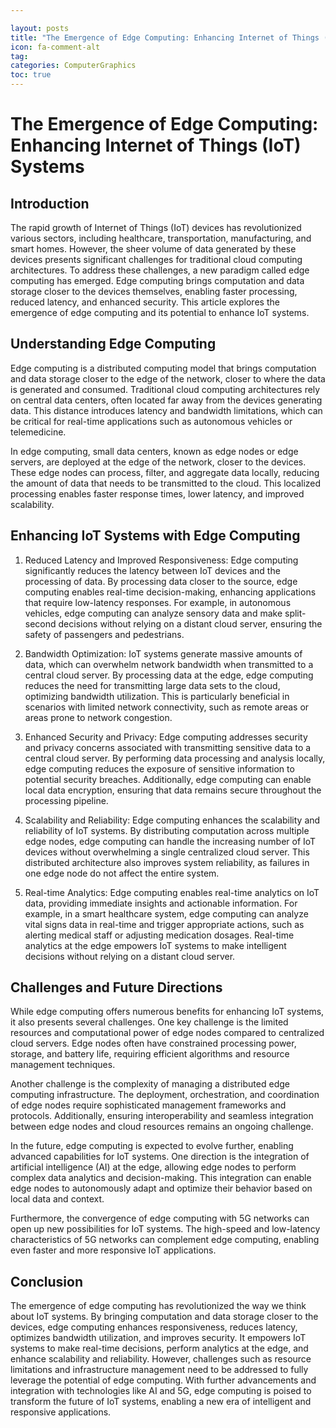 ```yaml
---

layout: posts
title: "The Emergence of Edge Computing: Enhancing Internet of Things (IoT) Systems"
icon: fa-comment-alt
tag:      
categories: ComputerGraphics
toc: true
---
```




# The Emergence of Edge Computing: Enhancing Internet of Things (IoT) Systems

## Introduction

The rapid growth of Internet of Things (IoT) devices has revolutionized various sectors, including healthcare, transportation, manufacturing, and smart homes. However, the sheer volume of data generated by these devices presents significant challenges for traditional cloud computing architectures. To address these challenges, a new paradigm called edge computing has emerged. Edge computing brings computation and data storage closer to the devices themselves, enabling faster processing, reduced latency, and enhanced security. This article explores the emergence of edge computing and its potential to enhance IoT systems.

## Understanding Edge Computing

Edge computing is a distributed computing model that brings computation and data storage closer to the edge of the network, closer to where the data is generated and consumed. Traditional cloud computing architectures rely on central data centers, often located far away from the devices generating data. This distance introduces latency and bandwidth limitations, which can be critical for real-time applications such as autonomous vehicles or telemedicine.

In edge computing, small data centers, known as edge nodes or edge servers, are deployed at the edge of the network, closer to the devices. These edge nodes can process, filter, and aggregate data locally, reducing the amount of data that needs to be transmitted to the cloud. This localized processing enables faster response times, lower latency, and improved scalability.

## Enhancing IoT Systems with Edge Computing

1. Reduced Latency and Improved Responsiveness: Edge computing significantly reduces the latency between IoT devices and the processing of data. By processing data closer to the source, edge computing enables real-time decision-making, enhancing applications that require low-latency responses. For example, in autonomous vehicles, edge computing can analyze sensory data and make split-second decisions without relying on a distant cloud server, ensuring the safety of passengers and pedestrians.

2. Bandwidth Optimization: IoT systems generate massive amounts of data, which can overwhelm network bandwidth when transmitted to a central cloud server. By processing data at the edge, edge computing reduces the need for transmitting large data sets to the cloud, optimizing bandwidth utilization. This is particularly beneficial in scenarios with limited network connectivity, such as remote areas or areas prone to network congestion.

3. Enhanced Security and Privacy: Edge computing addresses security and privacy concerns associated with transmitting sensitive data to a central cloud server. By performing data processing and analysis locally, edge computing reduces the exposure of sensitive information to potential security breaches. Additionally, edge computing can enable local data encryption, ensuring that data remains secure throughout the processing pipeline.

4. Scalability and Reliability: Edge computing enhances the scalability and reliability of IoT systems. By distributing computation across multiple edge nodes, edge computing can handle the increasing number of IoT devices without overwhelming a single centralized cloud server. This distributed architecture also improves system reliability, as failures in one edge node do not affect the entire system.

5. Real-time Analytics: Edge computing enables real-time analytics on IoT data, providing immediate insights and actionable information. For example, in a smart healthcare system, edge computing can analyze vital signs data in real-time and trigger appropriate actions, such as alerting medical staff or adjusting medication dosages. Real-time analytics at the edge empowers IoT systems to make intelligent decisions without relying on a distant cloud server.

## Challenges and Future Directions

While edge computing offers numerous benefits for enhancing IoT systems, it also presents several challenges. One key challenge is the limited resources and computational power of edge nodes compared to centralized cloud servers. Edge nodes often have constrained processing power, storage, and battery life, requiring efficient algorithms and resource management techniques.

Another challenge is the complexity of managing a distributed edge computing infrastructure. The deployment, orchestration, and coordination of edge nodes require sophisticated management frameworks and protocols. Additionally, ensuring interoperability and seamless integration between edge nodes and cloud resources remains an ongoing challenge.

In the future, edge computing is expected to evolve further, enabling advanced capabilities for IoT systems. One direction is the integration of artificial intelligence (AI) at the edge, allowing edge nodes to perform complex data analytics and decision-making. This integration can enable edge nodes to autonomously adapt and optimize their behavior based on local data and context.

Furthermore, the convergence of edge computing with 5G networks can open up new possibilities for IoT systems. The high-speed and low-latency characteristics of 5G networks can complement edge computing, enabling even faster and more responsive IoT applications.

## Conclusion

The emergence of edge computing has revolutionized the way we think about IoT systems. By bringing computation and data storage closer to the devices, edge computing enhances responsiveness, reduces latency, optimizes bandwidth utilization, and improves security. It empowers IoT systems to make real-time decisions, perform analytics at the edge, and enhance scalability and reliability. However, challenges such as resource limitations and infrastructure management need to be addressed to fully leverage the potential of edge computing. With further advancements and integration with technologies like AI and 5G, edge computing is poised to transform the future of IoT systems, enabling a new era of intelligent and responsive applications.